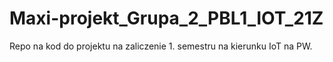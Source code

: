 # Maxi-projekt_Grupa_2_PBL1_IOT_21Z
Repo na kod do projektu na zaliczenie 1. semestru na kierunku IoT na PW.
